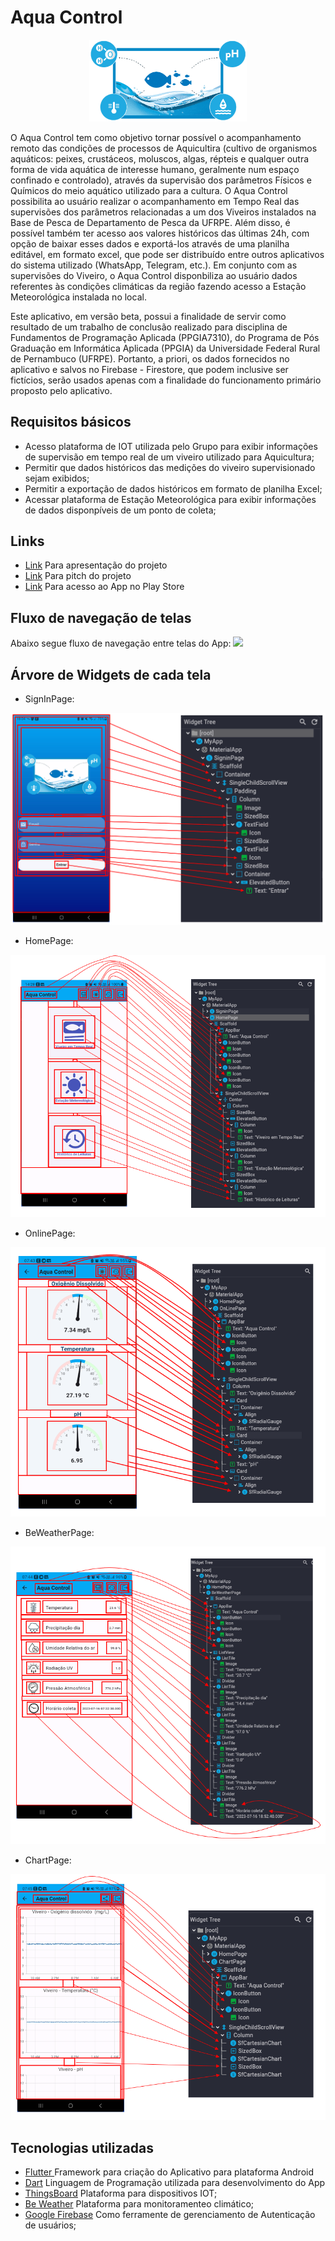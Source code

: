 # Aqua Control
<p align="center">
<img src='https://github.com/phabioandre/water_control/blob/main/assets/images/aquicultura.png' width=50% height=50%>
</p>
O Aqua Control tem como objetivo tornar possível o acompanhamento remoto das condições de processos de Aquicultira (cultivo de organismos aquáticos: peixes, crustáceos, moluscos, algas, répteis e qualquer outra forma de vida aquática de interesse humano, geralmente num espaço confinado e controlado), através da supervisão dos parâmetros Físicos e Químicos do meio aquático utilizado para a cultura. O Aqua Control possibilita ao usuário realizar o acompanhamento em Tempo Real das supervisões dos parâmetros relacionadas a um dos Viveiros instalados na Base de Pesca de Departamento de Pesca da UFRPE. Além disso, é possível também ter acesso aos valores históricos das últimas 24h, com opção de baixar esses dados e exportá-los através de uma planilha editável, em formato excel, que pode ser distribuído entre outros aplicativos do sistema utilizado (WhatsApp, Telegram, etc.). Em conjunto com as supervisões do Viveiro, o Aqua Control disponbiliza ao usuário dados referentes às condições climáticas da região fazendo acesso a Estação Meteorológica instalada no local.

Este aplicativo, em versão beta, possui a finalidade de servir como resultado de um trabalho de conclusão realizado para disciplina de Fundamentos de Programação Aplicada (PPGIA7310), do Programa de Pós Graduação em Informática Aplicada (PPGIA) da Universidade Federal Rural de Pernambuco (UFRPE). Portanto, a priori, os dados fornecidos no aplicativo e salvos no Firebase - Firestore, que podem inclusive ser fictícios, serão usados apenas com a finalidade do funcionamento primário proposto pelo aplicativo.

## Requisitos básicos
- Acesso plataforma de IOT utilizada pelo Grupo para exibir informações de supervisão em tempo real de um viveiro utilizado para Aquicultura;
- Permitir que dados históricos das medições do viveiro supervisionado sejam exibidos;
- Permitir a exportação de dados históricos em formato de planilha Excel;
- Acessar plataforma de Estação Meteorológica para exibir informações de dados disponpíveis de um ponto de coleta;

## Links
- [Link](www.youtube.com) Para apresentação do projeto
- [Link](www.youtube.com) Para pitch do projeto
- [Link](www.youtube.com) Para acesso ao App no Play Store


## Fluxo de navegação de telas
Abaixo segue fluxo de navegação entre telas do App:
<img src='https://github.com/phabioandre/water_control/blob/main/assets/images/Navega%C3%A7%C3%A3o%20entre%20telas.png'>

## Árvore de Widgets de cada tela

- SignInPage:
<img src='https://github.com/phabioandre/water_control/blob/main/assets/images/SignInPage_widgets.png'>

- HomePage:
<img src='https://github.com/phabioandre/water_control/blob/main/assets/images/HomePage_widgets.png'>

- OnlinePage:
<img src='https://github.com/phabioandre/water_control/blob/main/assets/images/OnLinePage_widgets.png'>

- BeWeatherPage:
<img src='https://github.com/phabioandre/water_control/blob/main/assets/images/BeWeatherPage_widgets.png'>

- ChartPage:
<img src='https://github.com/phabioandre/water_control/blob/main/assets/images/ChartPage_widgets.png'>

## Tecnologias utilizadas
- [Flutter ](https://flutter.dev/) Framework para criação do Aplicativo para plataforma Android
- [Dart](https://dart.dev/) Linguagem de Programação utilizada para desenvolvimento do App
- [ThingsBoard](https://thingsboard.io/) Plataforma para dispositivos IOT;
- [Be Weather](https://beweather.b2ktech.com.br/) Plataforma para monitoramenteo climático;
- [Google Firebase](https://firebase.google.com/docs/auth) Como ferramente de gerenciamento de Autenticação de usuários;

  
